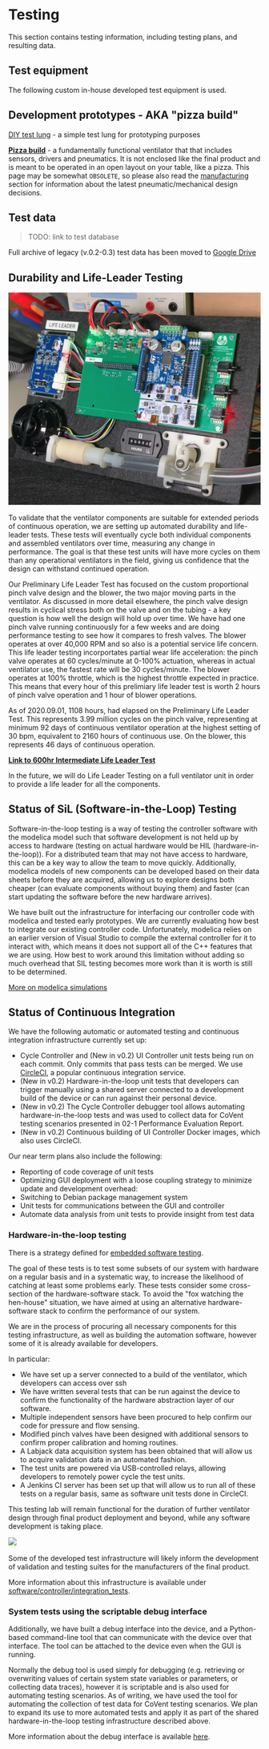 # Testing

This section contains testing information, including testing plans, and resulting data.

## Test equipment

The following custom in-house developed test equipment is used.

## Development prototypes - AKA "pizza build"

[DIY test lung](test_lung) - a simple test lung for prototyping purposes

[**Pizza build**](pizza_build) -  a fundamentally functional ventilator that that includes sensors, drivers and pneumatics.
It is not enclosed like the final product and is meant to be operated in an open layout on your table, like a pizza.
This page may be somewhat `OBSOLETE`, so please also read the [manufacturing](../../manufacturing) section for
information about the latest pneumatic/mechanical design decisions.

## Test data

> TODO: link to test database

Full archive of legacy (v.0.2-0.3) test data has been moved to
[Google Drive](https://drive.google.com/drive/folders/1uaE0JVirbfPbpzJjl3X7DUDbAeUo5Ja3?usp=sharing)

## Durability and Life-Leader Testing

![](images/life_leader.png)

To validate that the ventilator components are suitable for extended periods of continuous operation, we are setting up automated
durability and life-leader tests. These tests will eventually cycle both individual components and assembled ventilators over time,
measuring any change in performance. The goal is that these test units will have more cycles on them than any
operational ventilators in the field, giving us confidence that the design can withstand continued operation.

Our Preliminary Life Leader Test has focused on the custom proportional pinch valve design and the blower, the two major moving parts in the ventilator. As discussed in more detail elsewhere, the pinch valve design results in cyclical stress both on the valve and on the tubing - a key question is how
well the design will hold up over time. We have had one pinch valve running continuously for a few weeks and are doing
performance testing to see how it compares to fresh valves.  The blower operates at over 40,000 RPM and so also is a potential service life concern.  This life leader testing incorportates partial wear life acceleration: the pinch valve operates at 60 cycles/minute at 0-100% actuation, whereas in actual ventilator use, the fastest rate will be 30 cycles/minute.  The blower operates at 100% throttle, which is the highest throttle expected in practice.  This means that every hour of this prelimiary life leader test is worth 2 hours of pinch valve operation and 1 hour of blower operations.

As of 2020.09.01, 1108 hours, had elapsed on the Preliminary Life Leader Test.  This represents 3.99 million cycles on the pinch valve, representing at minimum 92 days of continuous ventilator operation at the highest setting of 30 bpm, equivalent to 2160 hours of continuous use.  On the blower, this represents 46 days of continuous operation.

**[Link to 600hr Intermediate Life Leader Test](https://drive.google.com/drive/folders/1VYlnqkLQeSA_KZ99PjS6-LAI7GFn2coH?usp=sharing)**

In the future, we will do Life Leader Testing on a full ventilator unit in order to provide a life leader for all the components.

## Status of SiL (Software-in-the-Loop) Testing

Software-in-the-loop testing is a way of testing the controller software with the modelica model such that software
development is not held up by access to hardware (testing on actual hardware would be HIL (hardware-in-the-loop)). For a
distributed team that may not have access to hardware, this can be a key way to allow the team to move quickly.
Additionally, modelica models of new components can be developed based on their data sheets before they are acquired,
allowing us to explore designs both cheaper (can evaluate components without buying them) and faster (can start updating
the software before the new hardware arrives).

We have built out the infrastructure for interfacing our controller code with modelica and tested early prototypes. We
are currently evaluating how best to integrate our existing controller code. Unfortunately, modelica relies on an
earlier version of Visual Studio to compile the external controller for it to interact with, which means it does not
support all of the C++ features that we are using. How best to work around this limitation without adding so much
overhead that SIL testing becomes more work than it is worth is still to be determined.

[More on modelica simulations](../../design/modelica.md)

## Status of Continuous Integration

We have the following automatic or automated testing and continuous integration infrastructure currently set up:

*   Cycle Controller and (New in v0.2) UI Controller unit tests being run on each commit. Only commits that pass tests
    can be merged. We use [CircleCI](https://circleci.com/), a popular continuous integration service.
*   (New in v0.2) Hardware-in-the-loop unit tests that developers can trigger manually using a shared server connected
to a development build of the device or can run against their personal device.
*   (New in v0.2) The Cycle Controller debugger tool allows automating hardware-in-the-loop tests and was used to
collect data for CoVent testing scenarios presented in 02-1 Performance Evaluation Report.
*   (New in v0.2) Continuous building of UI Controller Docker images, which also uses CircleCI.

Our near term plans also include the following:

*   Reporting of code coverage of unit tests
*   Optimizing GUI deployment with a loose coupling strategy to minimize update and development overhead:
*   Switching to Debian package management system
*   Unit tests for communications between the GUI and controller
*   Automate data analysis from unit tests to provide insight from test data

### Hardware-in-the-loop testing

There is a strategy defined for [embedded software testing](../../software/design/embedded_software_testing.md).

The goal of these tests is to test some subsets of our system with hardware on a regular basis and in a systematic way,
to increase the likelihood of catching at least some problems early.  These tests consider some cross-section of the
hardware-software stack. To avoid the "fox watching the hen-house" situation, we have aimed at using an alternative
hardware-software stack to confirm the performance of our system.

We are in the process of procuring all necessary components for this testing infrastructure, as well as building the
automation software, however some of it is already available for developers.

In particular:

*   We have set up a server connected to a build of the ventilator, which developers can access over ssh
*   We have written several tests that can be run against the device to confirm the functionality of the hardware
    abstraction layer of our software.
*   Multiple independent sensors have been procured to help confirm our code for pressure and flow sensing.
*   Modified pinch valves have been designed with additional sensors to confirm proper calibration and homing routines.
*   A Labjack data acquisition system has been obtained that will allow us to acquire validation data in an automated
    fashion.
*   The test units are powered via USB-controlled relays, allowing developers to remotely power cycle the test units.
*   A Jenkins CI server has been set up that will allow us to run all of these tests on a regular basis, same as
    software unit tests done in CircleCI.

This testing lab will remain functional for the duration of further ventilator design through final product deployment
and beyond, while any software development is taking place.

![](pizza_build/images/3_pizzas_small.jpg)

Some of the developed test infrastructure will likely inform the development of validation and testing suites for the
manufacturers of the final product.

More information about this infrastructure is available under
[software/controller/integration_tests](../../software/controller/integration_tests).

### System tests using the scriptable debug interface

Additionally, we have built a debug interface into the device, and a Python-based command-line tool that can communicate
with the device over that interface. The tool can be attached to the device even when the GUI is running.

Normally the debug tool is used simply for debugging (e.g. retrieving or overwriting values of certain system state
variables or parameters, or collecting data traces), however it is scriptable and is also used for automating testing
scenarios. As of writing, we have used the tool for automating the collection of test data for CoVent testing scenarios.
We plan to expand its use to more automated tests and apply it as part of the shared hardware-in-the-loop testing
infrastructure described above.

More information about the debug interface is available [here](../../software/tools).
